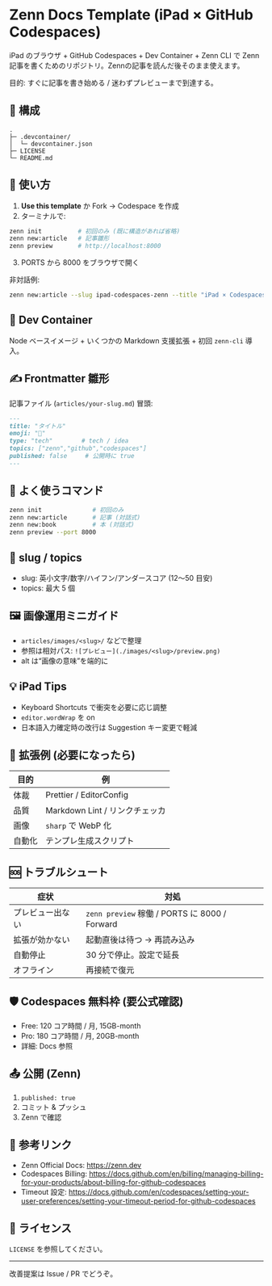 # Zenn Docs Template (iPad × GitHub Codespaces)

iPad のブラウザ + GitHub Codespaces + Dev Container + Zenn CLI で Zenn 記事を書くためのリポジトリ。Zennの記事を読んだ後そのまま使えます。

目的: すぐに記事を書き始める / 迷わずプレビューまで到達する。

## 📁 構成

```
.
├─ .devcontainer/
│  └─ devcontainer.json
├─ LICENSE
└─ README.md
```

## 🚀 使い方
1. **Use this template** か Fork → Codespace を作成
2. ターミナルで:
```bash
zenn init          # 初回のみ (既に構造があれば省略)
zenn new:article   # 記事雛形
zenn preview       # http://localhost:8000
```
3. PORTS から 8000 をブラウザで開く

非対話例:
```bash
zenn new:article --slug ipad-codespaces-zenn --title "iPad × Codespaces でどこでも執筆"
```

## 🧩 Dev Container
Node ベースイメージ + いくつかの Markdown 支援拡張 + 初回 `zenn-cli` 導入。

## ✍️ Frontmatter 雛形
記事ファイル (`articles/your-slug.md`) 冒頭:
```markdown
---
title: "タイトル"
emoji: "📝"
type: "tech"        # tech / idea
topics: ["zenn","github","codespaces"]
published: false     # 公開時に true
---
```

## 🔁 よく使うコマンド
```bash
zenn init              # 初回のみ
zenn new:article       # 記事 (対話式)
zenn new:book          # 本 (対話式)
zenn preview --port 8000
```

## 🧠 slug / topics
* slug: 英小文字/数字/ハイフン/アンダースコア (12〜50 目安)
* topics: 最大 5 個

## 🖼 画像運用ミニガイド
* `articles/images/<slug>/` などで整理
* 参照は相対パス: `![プレビュー](./images/<slug>/preview.png)`
* alt は“画像の意味”を端的に

## 💡 iPad Tips
* Keyboard Shortcuts で衝突を必要に応じ調整
* `editor.wordWrap` を on
* 日本語入力確定時の改行は Suggestion キー変更で軽減

## 🧪 拡張例 (必要になったら)
| 目的 | 例 |
|------|----|
| 体裁 | Prettier / EditorConfig |
| 品質 | Markdown Lint / リンクチェッカ |
| 画像 | `sharp` で WebP 化 |
| 自動化 | テンプレ生成スクリプト |

## 🆘 トラブルシュート
| 症状 | 対処 |
|------|------|
| プレビュー出ない | `zenn preview` 稼働 / PORTS に 8000 / Forward |
| 拡張が効かない | 起動直後は待つ → 再読み込み |
| 自動停止 | 30 分で停止。設定で延長 |
| オフライン | 再接続で復元 |

## 🛡 Codespaces 無料枠 (要公式確認)
* Free: 120 コア時間 / 月, 15GB-month
* Pro: 180 コア時間 / 月, 20GB-month
* 詳細: Docs 参照

## 📤 公開 (Zenn)
1. `published: true`
2. コミット & プッシュ
3. Zenn で確認

## 🔗 参考リンク
* Zenn Official Docs: https://zenn.dev
* Codespaces Billing: https://docs.github.com/en/billing/managing-billing-for-your-products/about-billing-for-github-codespaces
* Timeout 設定: https://docs.github.com/en/codespaces/setting-your-user-preferences/setting-your-timeout-period-for-github-codespaces

## 📝 ライセンス
`LICENSE` を参照してください。

---
改善提案は Issue / PR でどうぞ。